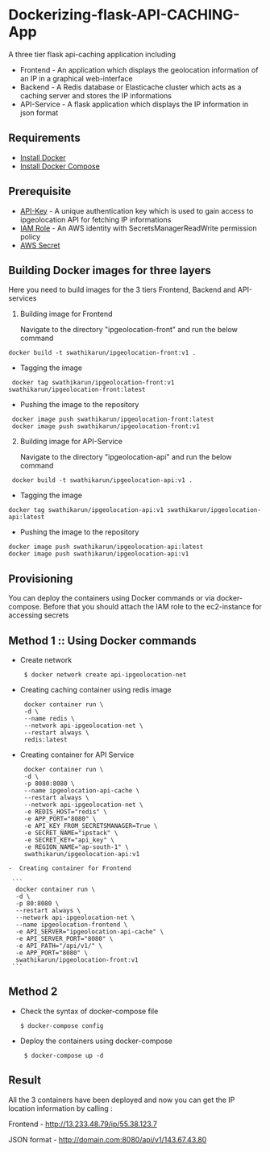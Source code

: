 # Dockerizing-flask-API-CACHING-App

A three tier flask api-caching application including 
 
 - Frontend    - An application which displays the geolocation information of an IP in a graphical web-interface
 - Backend     - A Redis database or Elasticache cluster which acts as a caching server and stores the IP informations
 - API-Service - A flask application which displays the IP information in json format

## Requirements

- [Install Docker](https://docs.docker.com/engine/install/)
- [Install Docker Compose](https://docs.docker.com/compose/install/)

## Prerequisite

- [API-Key](https://app.ipgeolocation.io/)  - A unique authentication key which is used to gain access to ipgeolocation API for fetching IP informations
- [IAM Role](https://docs.aws.amazon.com/IAM/latest/UserGuide/id_roles_create_for-service.html) - An AWS identity with SecretsManagerReadWrite permission policy
- [AWS Secret](https://docs.aws.amazon.com/secretsmanager/latest/userguide/intro.html)

## Building Docker images for three layers

Here you need to build images for the 3 tiers Frontend, Backend and API-services

 1. Building image for Frontend
 
    Navigate to the directory "ipgeolocation-front" and run the below command
 
  ```
  docker build -t swathikarun/ipgeolocation-front:v1 .
  ```
 - Tagging the image
  
  ```
   docker tag swathikarun/ipgeolocation-front:v1 swathikarun/ipgeolocation-front:latest
  ```
 - Pushing the image to the repository

 ```
  docker image push swathikarun/ipgeolocation-front:latest
  docker image push swathikarun/ipgeolocation-front:v1
 ```

2. Building image for API-Service

   Navigate to the directory "ipgeolocation-api" and run the below command

 ```
  docker build -t swathikarun/ipgeolocation-api:v1 .
 ```
  - Tagging the image
  
  ```
  docker tag swathikarun/ipgeolocation-api:v1 swathikarun/ipgeolocation-api:latest
  ```
 - Pushing the image to the repository

 ```
 docker image push swathikarun/ipgeolocation-api:latest
 docker image push swathikarun/ipgeolocation-api:v1
 ```

## Provisioning

You can deploy the containers using Docker commands or via docker-compose. Before that you should attach the IAM role to the ec2-instance for accessing secrets

 ## Method 1 :: Using Docker commands

  -  Create network

     ```
      $ docker network create api-ipgeolocation-net
     ```

  - Creating caching container using redis image

     ```
      docker container run \
      -d \
      --name redis \
      --network api-ipgeolocation-net \
      --restart always \
      redis:latest
     ```

   - Creating container for API Service

     ```
      docker container run \
      -d \
      -p 8080:8080 \
      --name ipgeolocation-api-cache \
      --restart always \
      --network api-ipgeolocation-net \
      -e REDIS_HOST="redis" \
      -e APP_PORT="8080" \
      -e API_KEY_FROM_SECRETSMANAGER=True \
      -e SECRET_NAME="ipstack" \
      -e SECRET_KEY="api_key" \
      -e REGION_NAME="ap-south-1" \
      swathikarun/ipgeolocation-api:v1
     ```
    -  Creating container for Frontend

     ```
      docker container run \
      -d \
      -p 80:8080 \
      --restart always \
      --network api-ipgeolocation-net \
      --name ipgeolocation-frontend \
      -e API_SERVER="ipgeolocation-api-cache" \
      -e API_SERVER_PORT="8080" \
      -e API_PATH="/api/v1/" \
      -e APP_PORT="8080" \
      swathikarun/ipgeolocation-front:v1
     ```

 ## Method 2 
 
   - Check the syntax of docker-compose file
   
     ```
     $ docker-compose config
     ```
    
   - Deploy the containers using docker-compose

     ```
      $ docker-compose up -d
     ```
    
## Result

All the 3 containers have been deployed and now you can get the IP location information by calling : 

Frontend    - http://13.233.48.79/ip/55.38.123.7

JSON format - http://domain.com:8080/api/v1/143.67.43.80
    
